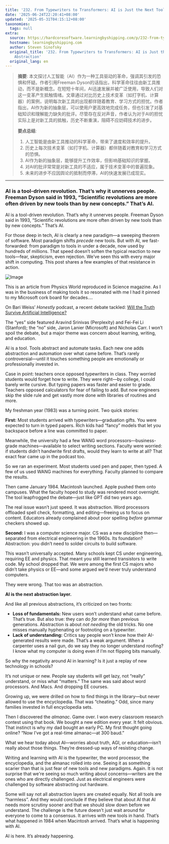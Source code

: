 ```yaml
---
title: '232. From Typewriters to Transformers: AI is Just the Next Tools Abstraction'
date: '2025-06-24T22:20:41+08:00'
updated: '2025-05-31T04:15:12+08:00'
taxonomies:
  tags: null
extra:
  source: https://hardcoresoftware.learningbyshipping.com/p/232-from-typewriters-to-transformers
  hostname: learningbyshipping.com
  author: Steven Sinofsky
  original_title: '232. From Typewriters to Transformers: AI is Just the Next Tools
    Abstraction'
  original_lang: en
---
```


> **摘要**:
>  本文探讨人工智能（AI）作为一种工具驱动的革命，强调其引发的恐惧和怀疑。作者引用Freeman Dyson的话指出，科学革命往往由新工具推动，而不是新概念。在短短十年间，AI迅速发展并被广泛使用，导致人们对这一变革产生抵触情绪。文章通过对比历史上技术变革（如打字机、计算器）的案例，说明每次新工具的出现都伴随着教育、学习方式的担忧。作者指出，AI作为新的抽象层，可以使用户更高效地完成任务，但也引发了对基础知识和理解能力缺失的批评。尽管存在反对声音，作者认为对于AI的担忧实际上是对新工具的抵触，历史不断重演，阻碍不应妨碍技术的进步。
> 
>  **要点总结**:
>  1. 人工智能是由新工具推动的科学革命，带来了速度和效率的提升。
>  2. 历史上每次技术变革（如打字机、计算器）都伴随着对教育和学习方式的恐惧。
>  3. AI作为新的抽象层，能够提升工作效率，但影响基础知识的掌握。
>  4. 对AI的批评常常是对新工具的不适应，属于技术变革中的普遍现象。
>  5. 未来的进步不应因舆论的抵制而停滞，AI的快速发展已成现实。

---


### AI is a tool-driven revolution. That’s why it unnerves people. Freeman Dyson said in 1993, “Scientific revolutions are more often driven by new tools than by new concepts.” That’s AI.

AI is a tool-driven revolution. That’s why it unnerves people. Freeman Dyson said in 1993, “Scientific revolutions are more often driven by new tools than by new concepts.” That’s AI.

For those deep in tech, AI is clearly a new paradigm—a sweeping theorem of software. Most paradigm shifts *precede* new tools. But with AI, we fast-forwarded: from paradigm to tools in under a decade, now used by hundreds of millions. That speed doesn’t soften the typical reaction to new tools—fear, skepticism, even rejection. We’ve seen this with every major shift in computing. This post shares a few examples of that resistance in action.

![Image](https://substackcdn.com/image/fetch/$s_!vYLM!)

This is an article from Physics World reproduced in Science magazine. As I was in the business of making tools it so resonated with me I had it pinned to my Microsoft cork board for decades....

On Bari Weiss’ *Honestly* podcast, a recent debate tackled: [Will the Truth Survive Artificial Intelligence?](https://podcasts.apple.com/us/podcast/honestly-with-bari-weiss/id1570872415?i=1000709403982)

The “yes” side featured Aravind Srinivas (Perplexity) and Fei-Fei Li (Stanford); the “no” side, Jaron Lanier (Microsoft) and Nicholas Carr. I won’t spoil the debate, but a major theme was concern about learning, writing, and education.

AI is a tool. Tools abstract and automate tasks. Each new one adds abstraction and automation over what came before. That’s rarely controversial—until it touches something people are emotionally or professionally invested in.

Case in point: teachers once opposed typewriters in class. They worried students would forget how to write. They were right—by college, I could barely write cursive. But typing papers was faster and easier to grade. Teachers opposed calculators for fear of failing to add. But now engineers skip the slide rule and get vastly more done with libraries of routines and more.

My freshman year (1983) was a turning point. Two quick stories:

**First:** Most students arrived with typewriters—graduation gifts. You were expected to turn in typed papers. Rich kids had “fancy” models that let you backspace before a line was committed to paper.

Meanwhile, the university had a few WANG word processors—business-grade machines—available to select writing sections. Faculty were worried: if students didn’t handwrite first drafts, would they learn to write at all? That exact fear came up in the podcast too.

So we ran an experiment. Most students used pen and paper, then typed. A few of us used WANG machines for everything. Faculty planned to compare the results.

Then came January 1984. Macintosh launched. Apple pushed them onto campuses. What the faculty hoped to study was rendered moot overnight. The tool leapfrogged the debate—just like GPT did two years ago.

The real issue wasn’t just speed. It was abstraction. Word processors offloaded spell check, formatting, and editing—freeing us to focus on content. Educators already complained about poor spelling *before* grammar checkers showed up.

**Second:** I was a computer science major. CS was a new discipline then—separated from electrical engineering in the 1960s. Its foundation? Abstraction: you didn’t need to solder circuits to build software.

This wasn’t universally accepted. Many schools kept CS under engineering, requiring EE and physics. That meant you still learned transistors to write code. My school dropped that. We were among the first CS majors who didn’t take physics or EE—and some argued we’d never truly understand computers.

They were wrong. That too was an abstraction.

**AI is the next abstraction layer.**

And like all previous abstractions, it’s criticized on two fronts:

- **Loss of fundamentals:** New users won’t understand what came before. That’s true. But also true: they can do *far more* than previous generations. Abstraction is about *not needing* the old tricks. No one misses manually hyphenating or footnoting on a typewriter.
- **Lack of understanding:** Critics say people won’t know how their AI-generated results were made. That’s a weak argument. When a carpenter uses a nail gun, do we say they no longer understand roofing? I know what my computer is doing even if I’m not flipping bits manually.

So why the negativity around AI in learning? Is it just a replay of new technology in schools?

It’s not unique or new. People say students will get lazy, not “really” understand, or miss what “matters.” The same was said about word processors. And Macs. And dropping EE courses.

Growing up, we were drilled on how to find things in the library—but never allowed to use the encyclopedia. That was “cheating.” Odd, since many families invested in full encyclopedia sets.

Then I discovered the *almanac*. Game over. I won every classroom research contest using that book. We bought a new edition every year. It felt obvious. That instinct is why my dad bought an early PC. My first thought going online? “Now I’ve got a real-time almanac—at 300 baud.”

What we hear today about AI—worries about truth, AGI, or education—isn’t really about those things. They’re dressed-up ways of resisting change.

Writing and learning with AI is the typewriter, the word processor, the encyclopedia, and the almanac rolled into one. Seeing it as something scarier than that is just fear of new tools and new paradigms. Again. It is not surprise that we're seeing so much writing about concerns—writers are the ones who are directly challenged. Just as electrical engineers were challenged by software abstracting out hardware.

Some will say not all abstraction layers are created equally. Not all tools are “harmless”. And they would conclude if they believe that about AI that AI needs more scrutiny sooner and that we should slow down before we understand. The challenge is the future doesn’t just wait around for everyone to come to a consensus. It arrives with new tools in hand. That’s what happened in 1984 when Macintosh arrived. That’s what is happening with AI.

AI is here. It’s already happening.